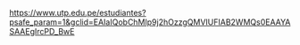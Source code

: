 https://www.utp.edu.pe/estudiantes?psafe_param=1&gclid=EAIaIQobChMIp9j2hOzzgQMVIUFIAB2WMQs0EAAYASAAEgIrcPD_BwE